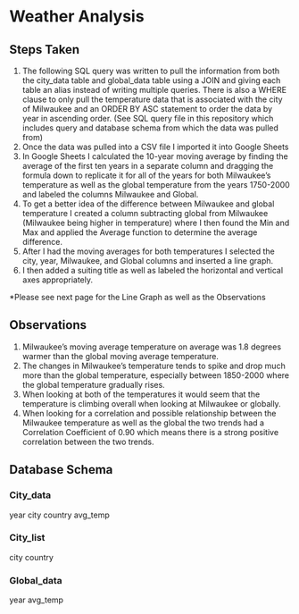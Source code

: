 # Weather Analysis

## Steps Taken
1. The following SQL query was written to pull the information from both the city_data table and global_data table using a JOIN and giving each table an alias instead of writing multiple queries. There is also a WHERE clause to only pull the temperature data that is associated with the city of Milwaukee and an ORDER BY ASC statement to order the data by year in ascending order. (See SQL query file in this repository which includes query and database schema from which the data was pulled from)
3. Once the data was pulled into a CSV file I imported it into Google Sheets
4. In Google Sheets I calculated the 10-year moving average by finding the average of the first ten years in a separate column and dragging the formula down to replicate it for all of the years for both Milwaukee’s temperature as well as the global temperature from the years 1750-2000 and labeled the columns Milwaukee and Global.
5. To get a better idea of the difference between Milwaukee and global temperature I created a column subtracting global from Milwaukee (Milwaukee being higher in temperature) where I then found the Min and Max and applied the Average function to determine the average difference.
6. After I had the moving averages for both temperatures I selected the city, year, Milwaukee, and Global columns and inserted a line graph.
7. I then added a suiting title as well as labeled the horizontal and vertical axes appropriately.

*Please see next page for the Line Graph as well as the Observations








## Observations
1. Milwaukee’s moving average temperature on average was 1.8 degrees warmer than the global moving average temperature.
2. The changes in Milwaukee’s temperature tends to spike and drop much more than the global temperature, especially between 1850-2000 where the global temperature gradually rises.
3. When looking at both of the temperatures it would seem that the temperature is climbing overall when looking at Milwaukee or globally.
4. When looking for a correlation and possible relationship between the Milwaukee temperature as well as the global the two trends had a Correlation Coefficient of 0.90 which means there is a strong positive correlation between the two trends.




## Database Schema


### City_data
year
city
country
avg_temp

### City_list
city
country

### Global_data
year
avg_temp

